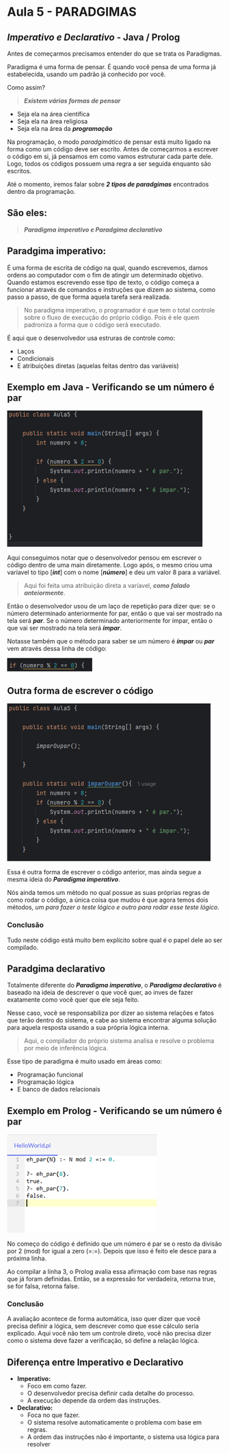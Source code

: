 # Aula 5 - PARADGIMAS
## _Imperativo e Declarativo_ - Java / Prolog

Antes de começarmos precisamos entender do que se trata os Paradigmas.

Paradigma é uma forma de pensar. É quando você pensa de uma forma já estabelecida, usando um padrão
já conhecido por você. 

Como assim?

>***Existem várias formas de pensar***

* Seja ela na área científica
* Seja ela na área religiosa
* Seja ela na área da ***programação***

Na programação, o modo _paradgimático_ de pensar está muito ligado na forma como um código deve ser escrito.
Antes de começarmos a escrever o código em si, já pensamos em como vamos estruturar cada parte dele. Logo,
todos os códigos possuem uma regra a ser seguida enquanto são escritos.

Até o momento, iremos falar sobre ***2 tipos de paradgimas*** encontrados dentro da programação.

## São eles:

>***Paradigma imperativo e Paradgima declarativo***

## Paradgima imperativo:
É uma forma de escrita de código na qual, quando escrevemos, damos ordens ao computador com o fim
de atingir um determinado objetivo. Quando estamos escrevendo esse tipo de texto, o código
começa a funcionar através de comandos e instruções que dizem ao sistema, como passo a passo, de 
que forma aquela tarefa será realizada.

>No paradigma imperativo, o programador é que tem o total controle sobre o fluxo de execução
> do próprio código. Pois é ele quem padroniza a forma que o código será executado.

É aqui que o desenvolvedor usa estruras de controle como:

* Laços
* Condicionais
* E atribuições diretas (aquelas feitas dentro das variáveis) 

## Exemplo em Java - Verificando se um número é par
![código em java](./Imagens/java.png)

Aqui conseguimos notar que o desenvolvedor pensou em escrever o código dentro de uma main diretamente.
Logo após, o mesmo criou uma varíavel to tipo [***int***] com o nome [***número***] e deu um valor 8 para a 
variável.
>Aqui foi feita uma atribuição direta a varíavel, ***como falado anteiormente***.

Então o desenvolvedor usou de um laço de repetição para dizer que: se o número determinado anteriormente for par, então o que vai ser mostrado na tela será ***par***.
Se o número determinado anteriormente for ímpar, então o que vai ser mostrado na tela será ***ímpar***.

Notasse também que o método para saber se um número é ***ímpar*** ou ***par*** vem através dessa linha de código:

![if](./Imagens/if.png)

## Outra forma de escrever o código
![método impar ou par](./Imagens/java1.png)

Essa é outra forma de escrever o código anterior, mas ainda segue a mesma ideia do ***Paradigma imperativo***.

Nós ainda temos um método no qual possue as suas próprias regras de como rodar o código, a única coisa que mudou
é que agora temos dois métodos, _um para fazer o teste lógico e outro para rodar esse teste lógico_.

### Conclusão

Tudo neste código está muito bem explícito sobre qual é o papel dele ao ser compilado.

## Paradgima declarativo

Totalmente diferente do ***Paradigma imperativo***, o ***Paradigma declarativo*** é baseado na ideia de descrever
o que você quer, ao inves de fazer exatamente como você quer que ele seja feito.

Nesse caso, você se responsabiliza por dizer ao sistema relações e fatos que terão dentro do sistema, e cabe ao sistema
encontrar alguma solução para aquela resposta usando a sua própria lógica interna.

>Aqui, o compilador do próprio sistema analisa e resolve o problema por meio de inferência lógica.

Esse tipo de paradigma é muito usado em áreas como:

* Programação funcional
* Programação lógica
* E banco de dados relacionais

## Exemplo em Prolog - Verificando se um número é par
![impar ou par Prolog](./Imagens/prolog.png)

No começo do código é definido que um número é par se o resto da divisão por 2 (mod) for igual a zero (=:=).
Depois que isso é feito ele desce para a próxima linha.

Ao compilar a linha 3, o Prolog avalia essa afirmação com base nas regras que já foram definidas. Então, se a expressão for verdadeira, retorna true,
se for falsa, retorna false.

### Conclusão
A avaliação acontece de forma automática, isso quer dizer que você precisa definir a lógica, sem descrever como
que esse cálculo seria explicado. Aqui você não tem um controle direto, você não precisa dizer como o sistema deve fazer
a verificação, só define a relação lógica.

## Diferença entre Imperativo e Declarativo

* **Imperativo:** 
  * Foco em como fazer.
  * O desenvolvedor precisa definir cada detalhe do processo.
  * A execução depende da ordem das instruções.
* **Declarativo:**
  * Foca no que fazer.
  * O sistema resolve automaticamente o problema com base em regras.
  * A ordem das instruções não é importante, o sistema usa lógica para resolver























